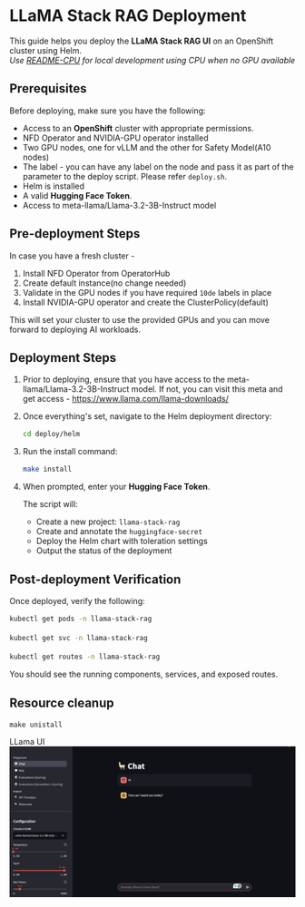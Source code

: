 # LLaMA Stack RAG Deployment

This guide helps you deploy the **LLaMA Stack RAG UI** on an OpenShift cluster using Helm.  
_Use [README-CPU](./README-CPU.md) for local development using CPU when no GPU available_


## Prerequisites

Before deploying, make sure you have the following:

- Access to an **OpenShift** cluster with appropriate permissions.
- NFD Operator and NVIDIA-GPU operator installed
- Two GPU nodes, one for vLLM and the other for Safety Model(A10 nodes)
- The label - you can have any label on the node and pass it as part of the parameter to the deploy script. Please refer `deploy.sh`.
- Helm is installed
- A valid **Hugging Face Token**.
- Access to meta-llama/Llama-3.2-3B-Instruct model

## Pre-deployment Steps
In case you have a fresh cluster -
1. Install NFD Operator from OperatorHub
2. Create default instance(no change needed)
3. Validate in the GPU nodes if you have required `10de` labels in place
4. Install NVIDIA-GPU operator and create the ClusterPolicy(default)

This will set your cluster to use the provided GPUs and you can move forward to deploying AI workloads.

## Deployment Steps

1. Prior to deploying, ensure that you have access to the meta-llama/Llama-3.2-3B-Instruct model. If not, you can visit this meta and get access - https://www.llama.com/llama-downloads/

2. Once everything's set, navigate to the Helm deployment directory:

   ```bash
   cd deploy/helm
   ```

3. Run the install command:

   ```bash
   make install
   ```

4. When prompted, enter your **Hugging Face Token**.

   The script will:

   - Create a new project: `llama-stack-rag`
   - Create and annotate the `huggingface-secret`
   - Deploy the Helm chart with toleration settings
   - Output the status of the deployment


## Post-deployment Verification

Once deployed, verify the following:

```bash
kubectl get pods -n llama-stack-rag

kubectl get svc -n llama-stack-rag

kubectl get routes -n llama-stack-rag
```

You should see the running components, services, and exposed routes.

## Resource cleanup

```
make unistall
```

LLama UI
![Llama UI](Llama-UI.png)
